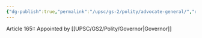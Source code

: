 ```yaml
---
{"dg-publish":true,"permalink":"/upsc/gs-2/polity/advocate-general/","dgHomeLink":true,"dgPassFrontmatter":false}
---
```


Article 165:: 
Appointed by [[UPSC/GS2/Polity/Governor|Governor]]

